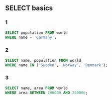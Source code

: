 ## SELECT basics

### 1

```sql
SELECT population FROM world
WHERE name = 'Germany';
```

### 2

```sql
SELECT name, population FROM world
WHERE name IN ('Sweden', 'Norway', 'Denmark');
```

### 3

```sql
SELECT name, area FROM world
WHERE area BETWEEN 200000 AND 250000;
```
